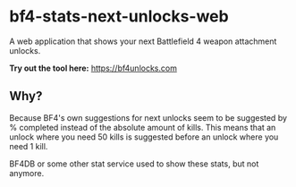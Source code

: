 # bf4-stats-next-unlocks-web

A web application that shows your next Battlefield 4 weapon attachment unlocks.

**Try out the tool here:** https://bf4unlocks.com

## Why?

Because BF4's own suggestions for next unlocks seem to be suggested by % completed instead of the absolute amount of kills. This means that an unlock where you need 50 kills is suggested before an unlock where you need 1 kill.

BF4DB or some other stat service used to show these stats, but not anymore.
